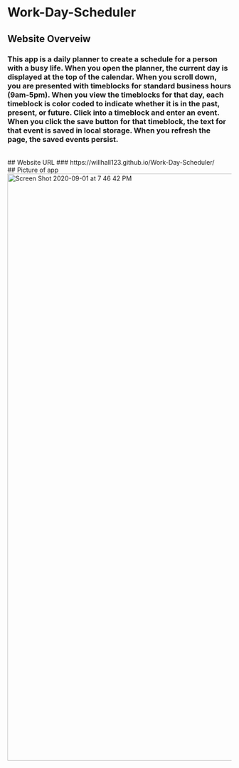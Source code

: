 # Work-Day-Scheduler

## Website Overveiw
### This app is a daily planner to create a schedule for a person with a busy life. When you open the planner, the current day is displayed at the top of the calendar. When you scroll down, you are presented with timeblocks for standard business hours (9am-5pm). When you view the timeblocks for that day, each timeblock is color coded to indicate whether it is in the past, present, or future. Click into a timeblock and enter an event. When you click the save button for that timeblock, the text for that event is saved in local storage. When you refresh the page, the saved events persist.
<br/>
## Website URL
### https://willhall123.github.io/Work-Day-Scheduler/
<br/>
## Picture of app
<img width="1317" alt="Screen Shot 2020-09-01 at 7 46 42 PM" src="https://user-images.githubusercontent.com/67484114/91919670-50006080-ec8c-11ea-8580-9d124bc6257d.png">
